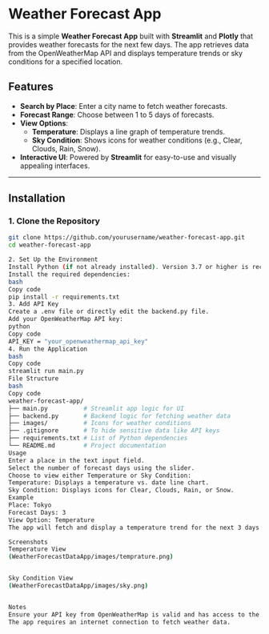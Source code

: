 # Weather Forecast App

This is a simple **Weather Forecast App** built with **Streamlit** and **Plotly** that provides weather forecasts for the next few days. The app retrieves data from the OpenWeatherMap API and displays temperature trends or sky conditions for a specified location.

## Features
- **Search by Place**: Enter a city name to fetch weather forecasts.
- **Forecast Range**: Choose between 1 to 5 days of forecasts.
- **View Options**:
  - **Temperature**: Displays a line graph of temperature trends.
  - **Sky Condition**: Shows icons for weather conditions (e.g., Clear, Clouds, Rain, Snow).
- **Interactive UI**: Powered by **Streamlit** for easy-to-use and visually appealing interfaces.

---

## Installation

### 1. Clone the Repository
```bash
git clone https://github.com/yourusername/weather-forecast-app.git
cd weather-forecast-app

2. Set Up the Environment
Install Python (if not already installed). Version 3.7 or higher is recommended.
Install the required dependencies:
bash
Copy code
pip install -r requirements.txt
3. Add API Key
Create a .env file or directly edit the backend.py file.
Add your OpenWeatherMap API key:
python
Copy code
API_KEY = "your_openweathermap_api_key"
4. Run the Application
bash
Copy code
streamlit run main.py
File Structure
bash
Copy code
weather-forecast-app/
├── main.py          # Streamlit app logic for UI
├── backend.py       # Backend logic for fetching weather data
├── images/          # Icons for weather conditions
├── .gitignore       # To hide sensitive data like API keys
├── requirements.txt # List of Python dependencies
└── README.md        # Project documentation
Usage
Enter a place in the text input field.
Select the number of forecast days using the slider.
Choose to view either Temperature or Sky Condition:
Temperature: Displays a temperature vs. date line chart.
Sky Condition: Displays icons for Clear, Clouds, Rain, or Snow.
Example
Place: Tokyo
Forecast Days: 3
View Option: Temperature
The app will fetch and display a temperature trend for the next 3 days in Tokyo.

Screenshots
Temperature View
(WeatherForecastDataApp/images/temprature.png)


Sky Condition View
(WeatherForecastDataApp/images/sky.png)


Notes
Ensure your API key from OpenWeatherMap is valid and has access to the required data.
The app requires an internet connection to fetch weather data.
